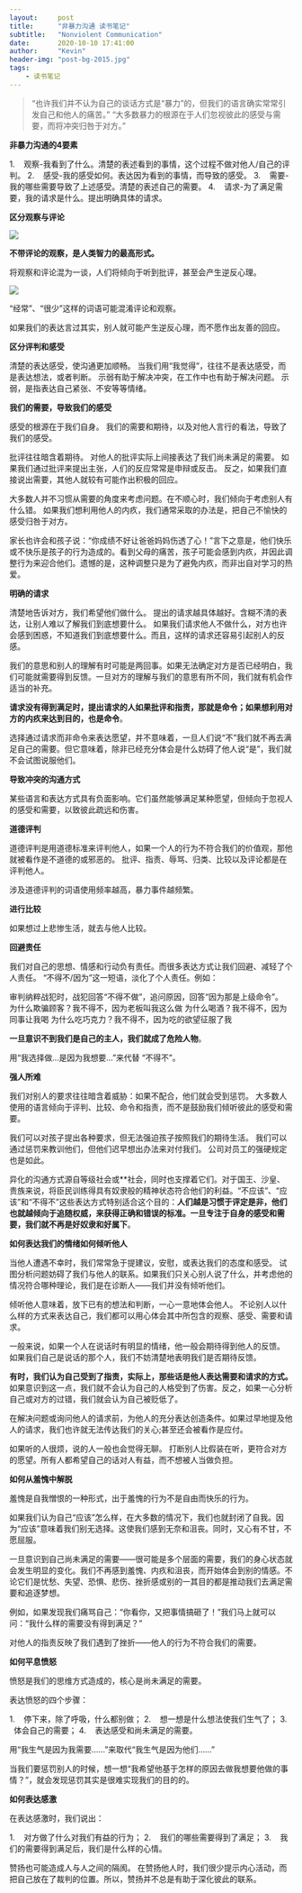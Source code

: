 ```yaml
---
layout:     post
title:      "非暴力沟通 读书笔记"
subtitle:   "Nonviolent Communication"
date:       2020-10-10 17:41:00
author:     "Kevin"
header-img: "post-bg-2015.jpg"
tags:
    - 读书笔记
---
```


> “也许我们并不认为自己的谈话方式是“暴力”的，但我们的语言确实常常引发自己和他人的痛苦。”
> “大多数暴力的根源在于人们忽视彼此的感受与需要，而将冲突归咎于对方。”

**非暴力沟通的4要素**

1.    观察-我看到了什么。清楚的表述看到的事情，这个过程不做对他人/自己的评判。
2.    感受-我的感受如何。表达因为看到的事情，而导致的感受。
3.    需要-我的哪些需要导致了上述感受。清楚的表述自己的需要。
4.    请求-为了满足需要，我的请求是什么。提出明确具体的请求。

**区分观察与评论**

![](001.png)

**不带评论的观察，是人类智力的最高形式。**

将观察和评论混为一谈，人们将倾向于听到批评，甚至会产生逆反心理。

![](002.png)

“经常”、“很少”这样的词语可能混淆评论和观察。

如果我们的表达言过其实，别人就可能产生逆反心理，而不愿作出友善的回应。

**区分评判和感受**

清楚的表达感受，使沟通更加顺畅。
当我们用“我觉得”，往往不是表达感受，而是表达想法，或者判断。
示弱有助于解决冲突，在工作中也有助于解决问题。
示弱，是指表达自己紧张、不安等等情绪。

**我们的需要，导致我们的感受**

感受的根源在于我们自身。
我们的需要和期待，以及对他人言行的看法，导致了我们的感受。

批评往往暗含着期待。
对他人的批评实际上间接表达了我们尚未满足的需要。
如果我们通过批评来提出主张，人们的反应常常是申辩或反击。
反之，如果我们直接说出需要，其他人就较有可能作出积极的回应。

大多数人并不习惯从需要的角度来考虑问题。在不顺心时，我们倾向于考虑别人有什么错。
如果我们想利用他人的内疚，我们通常采取的办法是，把自己不愉快的感受归咎于对方。

家长也许会和孩子说：“你成绩不好让爸爸妈妈伤透了心！”言下之意是，他们快乐或不快乐是孩子的行为造成的。看到父母的痛苦，孩子可能会感到内疚，并因此调整行为来迎合他们。遗憾的是，这种调整只是为了避免内疚，而非出自对学习的热爱。

**明确的请求**

清楚地告诉对方，我们希望他们做什么。
提出的请求越具体越好。含糊不清的表达，让别人难以了解我们到底想要什么。
如果我们请求他人不做什么，对方也许会感到困惑，不知道我们到底想要什么。而且，这样的请求还容易引起别人的反感。

我们的意思和别人的理解有时可能是两回事。如果无法确定对方是否已经明白，我们可能就需要得到反馈。一旦对方的理解与我们的意思有所不同，我们就有机会作适当的补充。

**请求没有得到满足时，提出请求的人如果批评和指责，那就是命令；如果想利用对方的内疚来达到目的，也是命令**。

选择通过请求而非命令来表达愿望，并不意味着，一旦人们说“不”我们就不再去满足自己的需要。但它意味着，除非已经充分体会是什么妨碍了他人说“是”，我们就不会试图说服他们。

**导致冲突的沟通方式**

某些语言和表达方式具有负面影响。它们虽然能够满足某种愿望，但倾向于忽视人的感受和需要，以致彼此疏远和伤害。

**道德评判**

道德评判是用道德标准来评判他人，如果一个人的行为不符合我们的价值观，那他就被看作是不道德的或邪恶的。
批评、指责、辱骂、归类、比较以及评论都是在评判他人。

涉及道德评判的词语使用频率越高，暴力事件越频繁。

**进行比较**

如果想过上悲惨生活，就去与他人比较。

**回避责任**

我们对自己的思想、情感和行动负有责任。而很多表达方式让我们回避、减轻了个人责任。
“不得不/因为”这一短语，淡化了个人责任。例如：

审判纳粹战犯时，战犯回答“不得不做”，追问原因，回答“因为那是上级命令”。
为什么欺骗顾客？我不得不，因为老板叫我这么做
为什么喝酒？我不得不，因为同事让我喝
为什么吃巧克力？我不得不，因为吃的欲望征服了我

**一旦意识不到我们是自己的主人，我们就成了危险人物**。

用“我选择做…是因为我想要…”来代替 “不得不”。

**强人所难**

我们对别人的要求往往暗含着威胁：如果不配合，他们就会受到惩罚。
大多数人使用的语言倾向于评判、比较、命令和指责，而不是鼓励我们倾听彼此的感受和需要。

我们可以对孩子提出各种要求，但无法强迫孩子按照我们的期待生活。
我们可以通过惩罚来教训他们，但他们迟早想出办法来对付我们。
公司对员工的强硬规定也是如此。

异化的沟通方式源自等级社会或\*\*社会，同时也支撑着它们。对于国王、沙皇、贵族来说，将臣民训练得具有奴隶般的精神状态符合他们的利益。“不应该”、“应该”和“不得不”这些表达方式特别适合这个目的：**人们越是习惯于评定是非，他们也就越倾向于追随权威，来获得正确和错误的标准。一旦专注于自身的感受和需要，我们就不再是好奴隶和好属下**。

**如何表达我们的情绪如何倾听他人**

当他人遭遇不幸时，我们常常急于提建议，安慰，或表达我们的态度和感受。
试图分析问题妨碍了我们与他人的联系。如果我们只关心别人说了什么，并考虑他的情况符合哪种理论，我们是在诊断人——我们并没有倾听他们。

倾听他人意味着，放下已有的想法和判断，一心一意地体会他人。
不论别人以什么样的方式来表达自己，我们都可以用心体会其中所包含的观察、感受、需要和请求。

一般来说，如果一个人在说话时有明显的情绪，他一般会期待得到他人的反馈。
如果我们自己是说话的那个人，我们不妨清楚地表明我们是否期待反馈。

**有时，我们认为自己受到了指责，实际上，那些话是他人表达需要和请求的方式。**
如果意识到这一点，我们就不会认为自己的人格受到了伤害。反之，如果一心分析自己或对方的过错，我们就会认为自己被贬低了。

在解决问题或询问他人的请求前，为他人的充分表达创造条件。如果过早地提及他人的请求，我们也许就无法传达我们的关心;甚至还会被看作是应付。

如果听的人很烦，说的人一般也会觉得无聊。
打断别人比假装在听，更符合对方的愿望。所有人都希望自己的话对人有益，而不想被人当做负担。

**如何从羞愧中解脱**

羞愧是自我憎恨的一种形式，出于羞愧的行为不是自由而快乐的行为。

如果我们认为自己“应该”怎么样，在大多数的情况下，我们也就封闭了自我。因为“应该”意味着我们别无选择。这使我们感到无奈和沮丧。同时，又心有不甘，不愿屈服。

一旦意识到自己尚未满足的需要——很可能是多个层面的需要，我们的身心状态就会发生明显的变化。我们不再感到羞愧、内疚和沮丧，而开始体会到别的情感。不论它们是忧愁、失望、恐惧、悲伤、挫折感或别的一其目的都是推动我们去满足需要和追逐梦想。

例如，如果发现我们痛骂自己：“你看你，又把事情搞砸了！”我们马上就可以问：“我什么样的需要没有得到满足？”

对他人的指责反映了我们遇到了挫折——他人的行为不符合我们的需要。

**如何平息愤怒**

愤怒是我们的思维方式造成的，核心是尚未满足的需要。

表达愤怒的四个步骤：

1.    停下来，除了呼吸，什么都别做；
2.    想一想是什么想法使我们生气了；
3.    体会自己的需要；
4.    表达感受和尚未满足的需要。

用“我生气是因为我需要……”来取代“我生气是因为他们……”

当我们要惩罚别人的时候，想一想“我希望他基于怎样的原因去做我想要他做的事情？”，就会发现惩罚其实是很难实现我们的目的的。

**如何表达感激**

在表达感激时，我们说出：

1.    对方做了什么对我们有益的行为；
2.    我们的哪些需要得到了满足；
3.    我们的需要得到满足后，我们是什么样的心情。

赞扬也可能造成人与人之间的隔阂。
在赞扬他人时，我们很少提示内心活动，而把自己放在了裁判的位置。所以，赞扬并不总是有助于深化彼此的联系。
